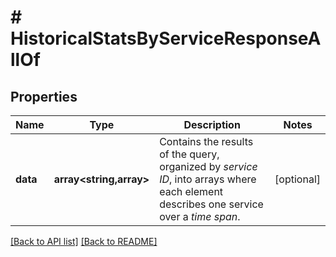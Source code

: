# # HistoricalStatsByServiceResponseAllOf

## Properties

Name | Type | Description | Notes
------------ | ------------- | ------------- | -------------
**data** | **array&lt;string,array&gt;** | Contains the results of the query, organized by *service ID*, into arrays where each element describes one service over a *time span*. | [optional] 


[[Back to API list]](../../README.md#endpoints) [[Back to README]](../../README.md)

